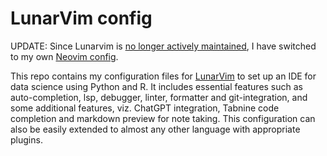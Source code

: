 # LunarVim config

UPDATE: Since Lunarvim is [no longer actively maintained](https://github.com/LunarVim/LunarVim/discussions/4518#discussioncomment-8963843),
I have switched to my own [Neovim config](https://github.com/Quantiux/nvim).

This repo contains my configuration files for [LunarVim](https://www.lunarvim.org/) to set up
an IDE for data science using Python and R. It includes essential features such as
auto-completion, lsp, debugger, linter, formatter and git-integration, and some additional
features, viz. ChatGPT integration, Tabnine code completion and markdown preview for note
taking. This configuration can also be easily extended to almost any other language with
appropriate plugins.
